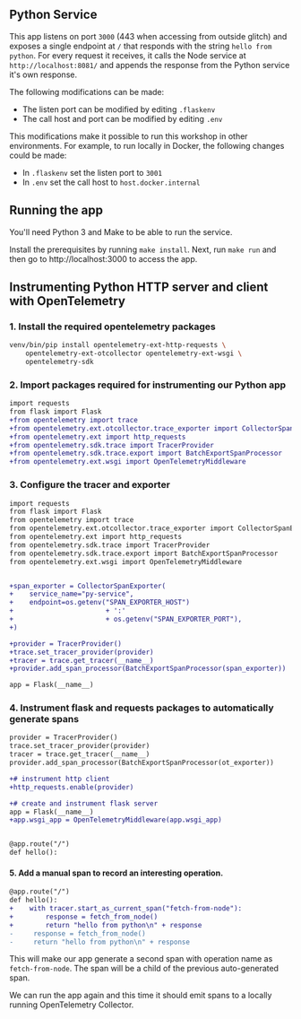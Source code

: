 ## Python Service

This app listens on port `3000` (443 when accessing from outside glitch) and
exposes a single endpoint at `/` that responds with the string `hello from
python`. For every request it receives, it calls the Node service at
`http://localhost:8081/` and appends the response from the Python service it's
own response.

The following modifications can be made:

* The listen port can be modified by editing `.flaskenv`
* The call host and port can be modified by editing `.env`

This modifications make it possible to run this workshop in other environments.
For example, to run locally in Docker, the following changes could be made:

* In `.flaskenv` set the listen port to `3001`
* In `.env` set the call host to `host.docker.internal`

## Running the app

You'll need Python 3 and Make to be able to run the service.

Install the prerequisites by running `make install`. Next, run `make run` and
then go to http://localhost:3000 to access the app.

## Instrumenting Python HTTP server and client with OpenTelemetry

### 1. Install the required opentelemetry packages

```bash
venv/bin/pip install opentelemetry-ext-http-requests \
    opentelemetry-ext-otcollector opentelemetry-ext-wsgi \
    opentelemetry-sdk
```

### 2. Import packages required for instrumenting our Python app

```diff
import requests
from flask import Flask
+from opentelemetry import trace
+from opentelemetry.ext.otcollector.trace_exporter import CollectorSpanExporter
+from opentelemetry.ext import http_requests
+from opentelemetry.sdk.trace import TracerProvider
+from opentelemetry.sdk.trace.export import BatchExportSpanProcessor
+from opentelemetry.ext.wsgi import OpenTelemetryMiddleware
```

### 3. Configure the tracer and exporter

```diff
import requests
from flask import Flask
from opentelemetry import trace
from opentelemetry.ext.otcollector.trace_exporter import CollectorSpanExporter
from opentelemetry.ext import http_requests
from opentelemetry.sdk.trace import TracerProvider
from opentelemetry.sdk.trace.export import BatchExportSpanProcessor
from opentelemetry.ext.wsgi import OpenTelemetryMiddleware


+span_exporter = CollectorSpanExporter(
+    service_name="py-service",
+    endpoint=os.getenv("SPAN_EXPORTER_HOST")
+                       + ':'
+                       + os.getenv("SPAN_EXPORTER_PORT"),
+)

+provider = TracerProvider()
+trace.set_tracer_provider(provider)
+tracer = trace.get_tracer(__name__)
+provider.add_span_processor(BatchExportSpanProcessor(span_exporter))

app = Flask(__name__)
```

### 4. Instrument flask and requests packages to automatically generate spans

```diff
provider = TracerProvider()
trace.set_tracer_provider(provider)
tracer = trace.get_tracer(__name__)
provider.add_span_processor(BatchExportSpanProcessor(ot_exporter))

+# instrument http client
+http_requests.enable(provider)

+# create and instrument flask server
app = Flask(__name__)
+app.wsgi_app = OpenTelemetryMiddleware(app.wsgi_app)


@app.route("/")
def hello():
```

#### 5. Add a manual span to record an interesting operation.

```diff
@app.route("/")
def hello():
+    with tracer.start_as_current_span("fetch-from-node"):
+        response = fetch_from_node()
+        return "hello from python\n" + response
-     response = fetch_from_node()
-     return "hello from python\n" + response
```

This will make our app generate a second span with operation name as
`fetch-from-node`. The span will be a child of the previous auto-generated
span.

We can run the app again and this time it should emit spans to a locally running
OpenTelemetry Collector.
